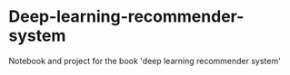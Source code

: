 # Deep-learning-recommender-system
Notebook and project for the book 'deep learning recommender system'
